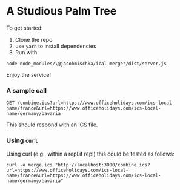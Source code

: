 # A Studious Palm Tree

To get started:

1. Clone the repo
2. use `yarn` to install dependencies
3. Run with 
```
node node_modules/\@jacobmischka/ical-merger/dist/server.js
```

Enjoy the service!

### A sample call

```
GET /combine.ics?url=https://www.officeholidays.com/ics-local-name/france&url=https://www.officeholidays.com/ics-local-name/germany/bavaria
```

This should respond with an ICS file.

### Using `curl`
Using curl (e.g., within a repl.it repl) this could be tested as follows:

```
curl -o merge.ics "http://localhost:3000/combine.ics?url=https://www.officeholidays.com/ics-local-name/france&url=https://www.officeholidays.com/ics-local-name/germany/bavaria"
```
